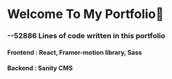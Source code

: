 <h1>Welcome To My Portfolio👋</h1>

<h3>--52886 Lines of code written in this portfolio</h3>
<h4>Frontend : React, Framer-motion library, Sass</h4>
<h4>Backend : Sanity CMS</h4>
